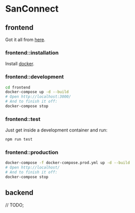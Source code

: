 # SanConnect

## frontend

Got it all from [here](http://mherman.org/blog/2017/12/07/dockerizing-a-react-app/).

### frontend::installation

Install [docker](https://docs.docker.com/install/).

### frontend::development

```bash
cd frontend
docker-compose up -d --build
# Open http://localhost:3000/
# And to finish it off:
docker-compose stop
```

### frontend::test

Just get inside a development container and run:

```bash
npm run test
```

### frontend::production

```bash
docker-compose -f docker-compose.prod.yml up -d --build
# Open http://localhost/
# And to finish it off:
docker-compose stop
```

## backend

// TODO;
